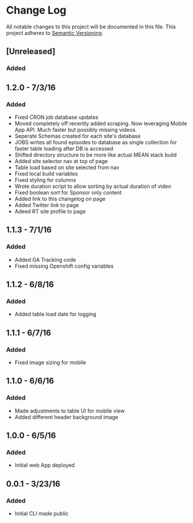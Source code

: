 # Change Log
All notable changes to this project will be documented in this file.
This project adheres to [Semantic Versioning](http://semver.org/).

## [Unreleased]
### Added

## 1.2.0 - 7/3/16
### Added
- Fixed CRON job database updates
- Moved completely off recently added scraping. Now leveraging Mobile App API. Much faster but possibly missing videos.
- Seperate Schemas created for each site's database
- JOBS writes all found episodes to database as single collection for faster table loading after DB is accessed
- Shifted directory structure to be more like actual MEAN stack build 
- Added site selector nav at top of page
- Table load based on site selected from nav
- Fixed local build variables
- Fixed styling for columns
- Wrote duration script to allow sorting by actual duration of video
- Fixed boolean sort for Sponsor only content
- Added link to this changelog on page
- Added Twitter link to page
- Adeed RT site profile to page

## 1.1.3 - 7/1/16
### Added
- Added GA Tracking code
- Fixed missing Openshift config variables

## 1.1.2 - 6/8/16
### Added
- Added table load date for logging

## 1.1.1 - 6/7/16
### Added
- Fixed image sizing for mobile

## 1.1.0 - 6/6/16
### Added
- Made adjustments to table UI for mobile view
- Added different header background image

## 1.0.0 - 6/5/16
### Added
- Initial web App deployed

## 0.0.1 - 3/23/16
### Added
- Initial CLI made public
